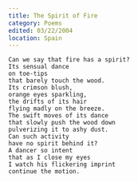 ```yaml
---
title: The Spirit of Fire
category: Poems
edited: 03/22/2004
location: Spain
---
```


    Can we say that fire has a spirit?
    Its sensual dance
    on toe-tips
    that barely touch the wood.
    Its crimson blush,
    orange eyes sparkling,
    the drifts of its hair
    flying madly on the breeze.
    The swift moves of its dance
    that slowly push the wood down
    pulverizing it to ashy dust.
    Can such activity
    have no spirit behind it?
    A dancer so intent
    that as I close my eyes
    I watch his flickering imprint
    continue the motion.


